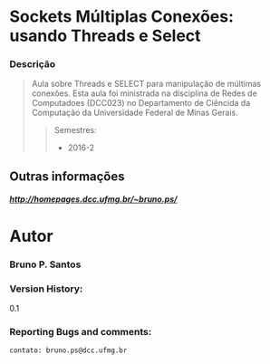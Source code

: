 Sockets Múltiplas Conexões: usando Threads e Select
=====================================
### Descrição

> Aula sobre Threads e SELECT para manipulação de múltimas conexões.
> Esta aula foi ministrada na disciplina de Redes de Computadoes (DCC023) no Departamento de Ciêncida da Computação da Universidade Federal de Minas Gerais.
> > Semestres:
> > * 2016-2

## Outras informações

##### http://homepages.dcc.ufmg.br/~bruno.ps/

# Autor
### Bruno P. Santos


### Version History:
0.1

### Reporting Bugs and comments:


```sh
contato: bruno.ps@dcc.ufmg.br
```

